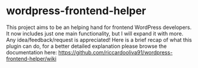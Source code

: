 # wordpress-frontend-helper
This project aims to be an helping hand for frontend WordPress developers. It now includes just one main functionality, 
but I will expand it with more. Any idea/feedback/request is appreciated!
Here is a brief recap of what this plugin can do, for a better detailed explanation please browse the documentation here: 
https://github.com/riccardooliva91/wordpress-frontend-helper/wiki
